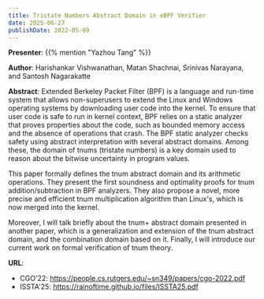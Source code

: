 ```yaml
---
title: Tristate Numbers Abstract Domain in eBPF Verifier
date: 2025-06-27
publishDate: 2022-05-09
---
```


**Presenter**: {{% mention "Yazhou Tang" %}}

**Author**: Harishankar Vishwanathan, Matan Shachnai, Srinivas Narayana, and Santosh Nagarakatte

**Abstract**: Extended Berkeley Packet Filter (BPF) is a language and run-time system that allows non-superusers to extend the Linux and Windows operating systems by downloading user code into the kernel. To ensure that user code is safe to run in kernel context, BPF relies on a static analyzer that proves properties about the code, such as bounded memory access and the absence of operations that crash. The BPF static analyzer checks safety using abstract interpretation with several abstract domains. Among these, the domain of tnums (tristate numbers) is a key domain used to reason about the bitwise uncertainty in program values.

This paper formally defines the tnum abstract domain and its arithmetic operations. They present the first soundness and optimality proofs for tnum addition/subtraction in BPF analyzers. They also propose a novel, more precise and efficient tnum multiplication algorithm than Linux's, which is now merged into the kernel.

Moreover, I will talk briefly about the tnum+ abstract domain presented in another paper, which is a generalization and extension of the tnum abstract domain, and the combination domain based on it. Finally, I will introduce our current work on formal verification of tnum theory.

**URL**:
* CGO'22: https://people.cs.rutgers.edu/~sn349/papers/cgo-2022.pdf
* ISSTA'25: https://rainoftime.github.io/files/ISSTA25.pdf